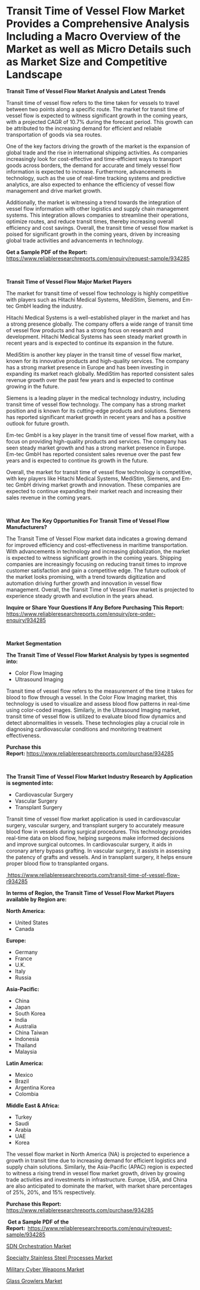 <p><h1>Transit Time of Vessel Flow Market Provides a Comprehensive Analysis Including a Macro Overview of the Market as well as Micro Details such as Market Size and Competitive Landscape</h1></p><p><strong>Transit Time of Vessel Flow Market Analysis and Latest Trends</strong></p>
<p><p>Transit time of vessel flow refers to the time taken for vessels to travel between two points along a specific route. The market for transit time of vessel flow is expected to witness significant growth in the coming years, with a projected CAGR of 10.7% during the forecast period. This growth can be attributed to the increasing demand for efficient and reliable transportation of goods via sea routes.</p><p>One of the key factors driving the growth of the market is the expansion of global trade and the rise in international shipping activities. As companies increasingly look for cost-effective and time-efficient ways to transport goods across borders, the demand for accurate and timely vessel flow information is expected to increase. Furthermore, advancements in technology, such as the use of real-time tracking systems and predictive analytics, are also expected to enhance the efficiency of vessel flow management and drive market growth.</p><p>Additionally, the market is witnessing a trend towards the integration of vessel flow information with other logistics and supply chain management systems. This integration allows companies to streamline their operations, optimize routes, and reduce transit times, thereby increasing overall efficiency and cost savings. Overall, the transit time of vessel flow market is poised for significant growth in the coming years, driven by increasing global trade activities and advancements in technology.</p></p>
<p><strong>Get a Sample PDF of the Report:&nbsp;</strong> <a href="https://www.reliableresearchreports.com/enquiry/request-sample/934285">https://www.reliableresearchreports.com/enquiry/request-sample/934285</a></p>
<p>&nbsp;</p>
<p><strong>Transit Time of Vessel Flow Major Market Players</strong></p>
<p><p>The market for transit time of vessel flow technology is highly competitive with players such as Hitachi Medical Systems, MediStim, Siemens, and Em-tec GmbH leading the industry. </p><p>Hitachi Medical Systems is a well-established player in the market and has a strong presence globally. The company offers a wide range of transit time of vessel flow products and has a strong focus on research and development. Hitachi Medical Systems has seen steady market growth in recent years and is expected to continue its expansion in the future.</p><p>MediStim is another key player in the transit time of vessel flow market, known for its innovative products and high-quality services. The company has a strong market presence in Europe and has been investing in expanding its market reach globally. MediStim has reported consistent sales revenue growth over the past few years and is expected to continue growing in the future.</p><p>Siemens is a leading player in the medical technology industry, including transit time of vessel flow technology. The company has a strong market position and is known for its cutting-edge products and solutions. Siemens has reported significant market growth in recent years and has a positive outlook for future growth.</p><p>Em-tec GmbH is a key player in the transit time of vessel flow market, with a focus on providing high-quality products and services. The company has seen steady market growth and has a strong market presence in Europe. Em-tec GmbH has reported consistent sales revenue over the past few years and is expected to continue its growth in the future.</p><p>Overall, the market for transit time of vessel flow technology is competitive, with key players like Hitachi Medical Systems, MediStim, Siemens, and Em-tec GmbH driving market growth and innovation. These companies are expected to continue expanding their market reach and increasing their sales revenue in the coming years.</p></p>
<p>&nbsp;</p>
<p><strong>What Are The Key Opportunities For Transit Time of Vessel Flow Manufacturers?</strong></p>
<p><p>The Transit Time of Vessel Flow market data indicates a growing demand for improved efficiency and cost-effectiveness in maritime transportation. With advancements in technology and increasing globalization, the market is expected to witness significant growth in the coming years. Shipping companies are increasingly focusing on reducing transit times to improve customer satisfaction and gain a competitive edge. The future outlook of the market looks promising, with a trend towards digitization and automation driving further growth and innovation in vessel flow management. Overall, the Transit Time of Vessel Flow market is projected to experience steady growth and evolution in the years ahead.</p></p>
<p><strong>Inquire or Share Your Questions If Any Before Purchasing This Report:</strong> <a href="https://www.reliableresearchreports.com/enquiry/pre-order-enquiry/934285">https://www.reliableresearchreports.com/enquiry/pre-order-enquiry/934285</a></p>
<p>&nbsp;</p>
<p><strong>Market Segmentation</strong></p>
<p><strong>The Transit Time of Vessel Flow Market Analysis by types is segmented into:</strong></p>
<p><ul><li>Color Flow Imaging</li><li>Ultrasound Imaging</li></ul></p>
<p><p>Transit time of vessel flow refers to the measurement of the time it takes for blood to flow through a vessel. In the Color Flow Imaging market, this technology is used to visualize and assess blood flow patterns in real-time using color-coded images. Similarly, in the Ultrasound Imaging market, transit time of vessel flow is utilized to evaluate blood flow dynamics and detect abnormalities in vessels. These technologies play a crucial role in diagnosing cardiovascular conditions and monitoring treatment effectiveness.</p></p>
<p><strong>Purchase this Report:&nbsp;</strong><a href="https://www.reliableresearchreports.com/purchase/934285">https://www.reliableresearchreports.com/purchase/934285</a></p>
<p>&nbsp;</p>
<p><strong>The Transit Time of Vessel Flow Market Industry Research by Application is segmented into:</strong></p>
<p><ul><li>Cardiovascular Surgery</li><li>Vascular Surgery</li><li>Transplant Surgery</li></ul></p>
<p><p>Transit time of vessel flow market application is used in cardiovascular surgery, vascular surgery, and transplant surgery to accurately measure blood flow in vessels during surgical procedures. This technology provides real-time data on blood flow, helping surgeons make informed decisions and improve surgical outcomes. In cardiovascular surgery, it aids in coronary artery bypass grafting. In vascular surgery, it assists in assessing the patency of grafts and vessels. And in transplant surgery, it helps ensure proper blood flow to transplanted organs.</p></p>
<p><a href="https://www.reliableresearchreports.com/transit-time-of-vessel-flow-r934285">&nbsp;https://www.reliableresearchreports.com/transit-time-of-vessel-flow-r934285</a></p>
<p><strong>In terms of Region, the Transit Time of Vessel Flow Market Players available by Region are:</strong></p>
<p>
    <p> <strong> North America: </strong>
        <ul>
            <li>United States</li>
            <li>Canada</li>
        </ul>
        </p> 
    <p> <strong> Europe: </strong>
        <ul>
            <li>Germany</li>
            <li>France</li>
            <li>U.K.</li>
            <li>Italy</li>
            <li>Russia</li>
        </ul>
        </p> 
    <p> <strong> Asia-Pacific: </strong>
        <ul>
            <li>China</li>
            <li>Japan</li>
            <li>South Korea</li>
            <li>India</li>
            <li>Australia</li>
            <li>China Taiwan</li>
            <li>Indonesia</li>
            <li>Thailand</li>
            <li>Malaysia</li>
        </ul>
        </p> 
    <p> <strong> Latin America: </strong>
        <ul>
            <li>Mexico</li>
            <li>Brazil</li>
            <li>Argentina Korea</li>
            <li>Colombia</li>
        </ul>
        </p> 
    <p> <strong> Middle East & Africa: </strong>
        <ul>
            <li>Turkey</li>
            <li>Saudi</li>
            <li>Arabia</li>
            <li>UAE</li>
            <li>Korea</li>
        </ul>
    </p>
    </p>
<p><p>The vessel flow market in North America (NA) is projected to experience a growth in transit time due to increasing demand for efficient logistics and supply chain solutions. Similarly, the Asia-Pacific (APAC) region is expected to witness a rising trend in vessel flow market growth, driven by growing trade activities and investments in infrastructure. Europe, USA, and China are also anticipated to dominate the market, with market share percentages of 25%, 20%, and 15% respectively.</p></p>
<p><strong>Purchase this Report: </strong><a href="https://www.reliableresearchreports.com/purchase/934285">https://www.reliableresearchreports.com/purchase/934285</a></p>
<p>&nbsp;<strong>Get a Sample PDF of the Report:&nbsp;&nbsp;</strong><a href="https://www.reliableresearchreports.com/enquiry/request-sample/934285">https://www.reliableresearchreports.com/enquiry/request-sample/934285</a></p>
<p><strong></strong></p>
<p><p><a href="https://www.linkedin.com/pulse/decoding-sdn-orchestration-market-metrics-share-trends-growth-9lyte">SDN Orchestration Market</a></p><p><a href="https://github.com/singletonthaxterkelliehr2df/Market-Research-Report-List-2/blob/main/specialty-stainless-steel-processes-market.md">Specialty Stainless Steel Processes Market</a></p><p><a href="https://github.com/SashaBeier2023/Market-Research-Report-List-1/blob/main/military-cyber-weapons-market.md">Military Cyber Weapons Market</a></p><p><a href="https://www.linkedin.com/pulse/glass-growlers-market-competitive-analysis-trends-forecast-plxje">Glass Growlers Market</a></p></p>